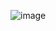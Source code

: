 ![image](https://user-images.githubusercontent.com/17669366/167319606-c01a521a-e97a-4088-b17e-aa262d2f2147.png)
